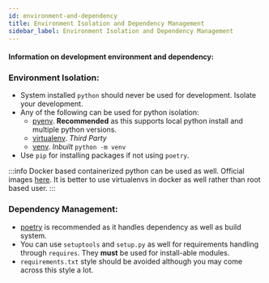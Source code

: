```yaml
---
id: environment-and-dependency
title: Environment Isolation and Dependency Management
sidebar_label: Environment Isolation and Dependency Management
---
```


#### Information on development environment and dependency:

### Environment Isolation:

* System installed `python` should never be used for development. Isolate your development.
* Any of the following can be used for python isolation:
    - [pyenv](https://github.com/pyenv/pyenv). **Recommended** as this supports local python install and multiple python versions.
    - [virtualenv](https://virtualenv.pypa.io/en/latest/). _Third Party_
    - [venv](https://docs.python.org/3/tutorial/venv.html). _Inbuilt_ `python -m venv`
* Use `pip` for installing packages if not using `poetry`.

:::info
Docker based containerized python can be used as well. Official images [here](https://hub.docker.com/_/python). It is better to use virtualenvs in docker as well rather than root based user.
:::

### Dependency Management:

* [poetry](https://python-poetry.org/) is recommended as it handles dependency as well as build system.
* You can use `setuptools` and `setup.py` as well for requirements handling through `requires`. They **must** be used for install-able modules.
* `requirements.txt`  style should be avoided although you may come across this style a lot.
